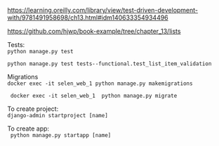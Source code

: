 https://learning.oreilly.com/library/view/test-driven-development-with/9781491958698/ch13.html#idm140633354934496

https://github.com/hjwp/book-example/tree/chapter_13/lists

[//]: # ()
[//]: # (Running the Django dev server:<br/>)

[//]: # (```python manage.py runserver```)

[//]: # (Running the unit tests:<br/>)

[//]: # (```p3 selen_tests/tests.py```<br/>)

[//]: # ()
[//]: # (```docker exec -it selen_web_1 python manage.py test```)
Tests:</br>
```python manage.py test```

```python manage.py test tests--functional.test_list_item_validation```

Migrations<br/>
```docker exec -it selen_web_1 python manage.py makemigrations```<br/>

``` docker exec -it selen_web_1  python manage.py migrate```

To create project:<br/>
```django-admin startproject [name]```

To create app:<br/>
``` python manage.py startapp [name]```